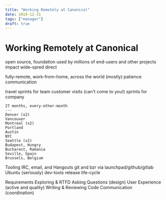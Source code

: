```yaml
---
title: "Working Remotely at Canonical"
date: 2019-12-31
tags: ["manager"]
draft: true
---
```


# Working Remotely at Canonical

open source, foundation used by millions of end-users and other projects
    impact wide-spred
    direct

fully-remote, work-from-home, across the world (mostly)
    patience
    communication

travel
    sprints for team
    customer visits (can't come to you!)
    sprints for company

    27 months, every-other-month
    ---
    Denver (x2)
    Vancouver
    Montreal (x2)
    Portland
    Austin
    NYC
    Seattle (x2)
    Budapest, Hungry
    Bucharest, Romania
    Seville, Spain
    Brussels, Belgium

Tooling
    IRC, email, and Hangouts
    git and bzr via launchpad/github/gitlab
    Ubuntu (seriously)
        dev-tools
        release life-cycle

Requirements
    Exploring & RTFD
    Asking Questions (design)
    User Experience (active and quality)
    Writing & Reviewing Code
    Communication (coordination)
